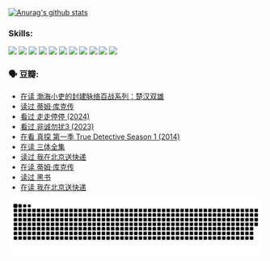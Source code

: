 
[![Anurag's github stats](https://github-readme-stats.vercel.app/api?username=w940853815)](https://github.com/anuraghazra/github-readme-stats)

### Skills:

<code><img height="32" src="https://cdn.jsdelivr.net/npm/simple-icons@v5/icons/python.svg"></code>
<code><img height="32" src="https://cdn.jsdelivr.net/npm/simple-icons@v5/icons/javascript.svg"></code>
<code><img height="32" src="https://cdn.jsdelivr.net/npm/simple-icons@v5/icons/django.svg"></code>
<code><img height="32" src="https://cdn.jsdelivr.net/npm/simple-icons@v5/icons/flask.svg"></code>
<code><img height="32" src="https://cdn.jsdelivr.net/npm/simple-icons@v5/icons/vuetify.svg"></code>
<code><img height="32" src="https://cdn.jsdelivr.net/npm/simple-icons@v5/icons/git.svg"></code>
<code><img height="32" src="https://cdn.jsdelivr.net/npm/simple-icons@v5/icons/docker.svg"></code>
<code><img height="32" src="https://cdn.jsdelivr.net/npm/simple-icons@v5/icons/postgresql.svg"></code>
<code><img height="32" src="https://cdn.jsdelivr.net/npm/simple-icons@v5/icons/elasticsearch.svg"></code>
<code><img height="32" src="https://cdn.jsdelivr.net/npm/simple-icons@v5/icons/macos.svg"></code>
<code><img height="32" src="https://cdn.jsdelivr.net/npm/simple-icons@v5/icons/linux.svg"></code>

### 🗣 豆瓣:

<!-- DOUBAN-ACTIVITIES:START -->
- [在读 渤海小吏的封建脉络百战系列：楚汉双雄](https://www.douban.com/people/136069238/status/4700950146/?_i=25941904)
- [读过 蒂姆·库克传](https://www.douban.com/people/136069238/status/4700949869/?_i=25941904)
- [看过 走走停停‎ (2024)](https://www.douban.com/people/136069238/status/4684430230/?_i=25941904)
- [看过 非诚勿扰3‎ (2023)](https://www.douban.com/people/136069238/status/4676324100/?_i=25941904)
- [在看 真探 第一季 True Detective Season 1‎ (2014)](https://www.douban.com/people/136069238/status/4673382852/?_i=25941905)
- [在读 三体全集](https://www.douban.com/people/136069238/status/4672842521/?_i=25941905)
- [读过 我在北京送快递](https://www.douban.com/people/136069238/status/4672842036/?_i=25941905)
- [在读 蒂姆·库克传](https://www.douban.com/people/136069238/status/4663517053/?_i=25941905)
- [读过 黑书](https://www.douban.com/people/136069238/status/4663516022/?_i=25941905)
- [在读 我在北京送快递](https://www.douban.com/people/136069238/status/4658098365/?_i=25941905)
<!-- DOUBAN-ACTIVITIES:END -->


![Snake animation](https://raw.githubusercontent.com/w940853815/w940853815/output/github-contribution-grid-snake.svg)

<!--
**w940853815/w940853815** is a ✨ _special_ ✨ repository because its `README.md` (this file) appears on your GitHub profile.

Here are some ideas to get you started:

- 🔭 I’m currently working on ...
- 🌱 I’m currently learning ...
- 👯 I’m looking to collaborate on ...
- 🤔 I’m looking for help with ...
- 💬 Ask me about ...
- 📫 How to reach me: ...
- 😄 Pronouns: ...
- ⚡ Fun fact: ...
-->
